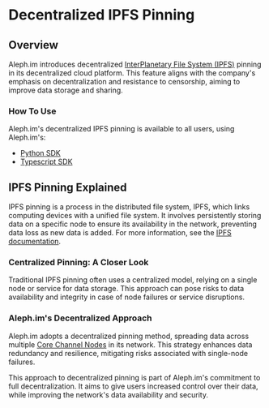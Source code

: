 # Decentralized IPFS Pinning
## Overview
Aleph.im introduces decentralized [InterPlanetary File System (IPFS)](https://ipfs.tech/)
pinning in its decentralized cloud platform. This feature aligns with the company's emphasis on decentralization
and resistance to censorship, aiming to improve data storage and sharing.

### How To Use
Aleph.im's decentralized IPFS pinning is available to all users, using Aleph.im's:

- [Python SDK](../libraries/python.md)
- [Typescript SDK](../libraries/typescript.md)

## IPFS Pinning Explained
IPFS pinning is a process in the distributed file system, IPFS, which links computing devices with a unified file system.
It involves persistently storing data on a specific node to ensure its availability in the network,
preventing data loss as new data is added. For more information, see the [IPFS documentation](https://docs.ipfs.io/concepts/persistence/).

### Centralized Pinning: A Closer Look
Traditional IPFS pinning often uses a centralized model, relying on a single node or service for data storage.
This approach can pose risks to data availability and integrity in case of node failures or service disruptions.

### Aleph.im's Decentralized Approach
Aleph.im adopts a decentralized pinning method, spreading data across multiple [Core Channel Nodes](../nodes/Core_(CCN)/index.md) in its network.
This strategy enhances data redundancy and resilience, mitigating risks associated with single-node failures.

This approach to decentralized pinning is part of Aleph.im's commitment to full decentralization.
It aims to give users increased control over their data, while improving the network's data availability and security.